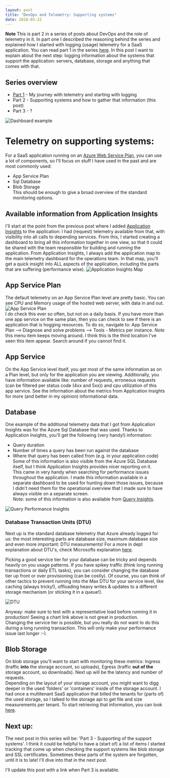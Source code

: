 ```yaml
---
layout: post
title: "DevOps and Telemetry: Supporting systems"
date: 2018-03-22
---
```


**Note** This is part 2 in a series of posts about DevOps and the role of telemetry in it. In part one I described the reasoning behind the series and explained how I started with logging (usage) telemetry for a SaaS application. You can read part 1 in the series [here](https://rajbos.github.io/blog/2018/02/23/DevOps-and-Telemetry-Insights-into-your-application).
In this post I want to explain about the next step: logging information about the systems that support the application: servers, database, storage and anything that comes with that.

## Series overview
* [Part 1](https://rajbos.github.io/blog/2018/02/23/DevOps-and-Telemetry-Insights-into-your-application) - My journey with telemetry and starting with logging
* Part 2 - Supporting systems and how to gather that information (this post)
* Part 3 - ?

![Dashboard example](/images/20180329_03_Dashboard.png)

# Telemetry on supporting systems:

For a SaaS application running on an [Azure Web Service Plan](https://docs.microsoft.com/azure/app-service/azure-web-sites-web-hosting-plans-in-depth-overview?WT.mc_id=AZ-MVP-5003719), you can use a lot of components, so I'll focus on stuff I have used in the past and are most commonly used:
* App Service Plan
* Sql Database
* Blob Storage  
This should be enough to give a broad overview of the standard monitoring options. 

## Available information from Application Insights
I'll start at the point from the previous post where I added [Application Insights](https://docs.microsoft.com/azure/application-insights/app-insights-overview?WT.mc_id=AZ-MVP-5003719) to the application: I had (request) telemetry available from that, with visibility into all calls to depending services. From this, I started creating a dashboard to bring all this information together in one view, so that it could be shared with the team responsible for building and running the application. From Application Insights, I always add the application map to the main telemetry dashboard for the operations team. In that map, you'll get a quick insight into ALL aspects of the application, including the parts that are suffering (performance wise).
![Application Insights Map](https://docs.microsoft.com/nl-nl/azure/application-insights/media/app-insights-app-map/02.png)

## App Service Plan
The default telemetry on an App Service Plan level are pretty basic. You can see CPU and Memory usage of the hosted web server, with data in and out. 
![App Service Plan](/images/20180329_04_AppServicPlan.png)  
I do check this ever so often, but not on a daily basis. If you have more than one app service on the same plan, then you can check to see if there is an application that is hogging resources. To do so, navigate to: App Service Plan --> Diagnose and solve problems --> 
Tools - Metrics per instance. *Note* this menu item keeps moving around. I think this is the third location I've seen this item appear. Search around if you cannot find it.

## App Service
On the App Service level itself, you get most of the same information as on a Plan level, but only for the application you are viewing. Additionally, you have information available like: number of requests, erroneous requests (can be filtered per status code (4xx and 5xx)) and cpu utilization of this app service. See the information about the metrics from Application Insights for more (and better in my opinion) informational data.

## Database
One example of the additional telemetry data that I got from Application Insights was for the Azure Sql Database that was used. Thanks to Application Insights, you'll get the following (very handy!) information:
* Query duration
* Number of times a query has been run against the database
* Where that query has been called from (e.g. in your application code) 
Some of this information is also visible from the Azure SQL Database itself, but I think Application Insights provides nicer reporting on it.  
This came in very handy when searching for performance issues throughout the application. I made this information available in a separate dashboard to be used for hunting down those issues, because I didn't need them for the operational overview that I made sure to have always visible on a separate screen.  
*Note:* some of this information is also available from [Query Insights](https://docs.microsoft.com/azure/sql-database/sql-database-query-performance?WT.mc_id=AZ-MVP-5003719).

![Query Performance Insights](/images/20180329_QueryPerformanceInsights.png)

### Database Transaction Units (DTU)
Next up is the standard database telemetry that Azure already logged for us: the most interesting parts are database size, maximum database size and even more important: DTU measurements! For a more in dept explanation about DTU's, check Microsofts explanation [here](https://docs.microsoft.com/azure/sql-database/sql-database-what-is-a-dtu?WT.mc_id=AZ-MVP-5003719). 

Picking a good service tier for your database can be tricky and depends heavily on you usage patterns. If you have spikey traffic (think long running transactions or daily ETL tasks), you can consider changing the database tier up front or over provisioning (can be costly). Of course, you can think of other tactics to prevent running into the Max DTU for your service level, like caching (always tricky!), offloading heavy writes & updates to a different storage mechanism (or sticking it in a queue!).

![DTU](/images/20180329_02_DTU.png)

Anyway: make sure to test with a representative load before running it in production! Seeing a chart link above is not great in production.  
Changing the service tier is possible, but you really do not want to do this during a long running transaction. This will only make your performance issue last longer :-).

## Blob Storage
On blob storage you'll want to start with monitoring these metrics: Ingress (traffic **into** the storage account, so uploads), Egress (traffic **out of the** storage account, so downloads). Next up will be the latency and number of requests.  
Depending on the layout of your storage account, you might want to digg deeper in the used 'folders' or 'containers' inside of the storage account. I had once a multitenant SaaS application that billed the tenants for (parts of) the used storage, so I talked to the storage api to get file and size measurements per tenant. To start retrieving that information, you can look [here](https://docs.microsoft.com/rest/api/storageservices/blob-service-rest-api?WT.mc_id=AZ-MVP-5003719).   

## Next up:
The next post in this series will be: 'Part 3 - Supporting of the support systems'. I think it could be helpful to have a (start of) a list of items I started tracking that come up when checking the support systems like blob storage and SSL certificates. Sometimes these parts of the system are forgotten, until it is to late! I'll dive into that in the next post.

I'll update this post with a link when Part 3 is available. 